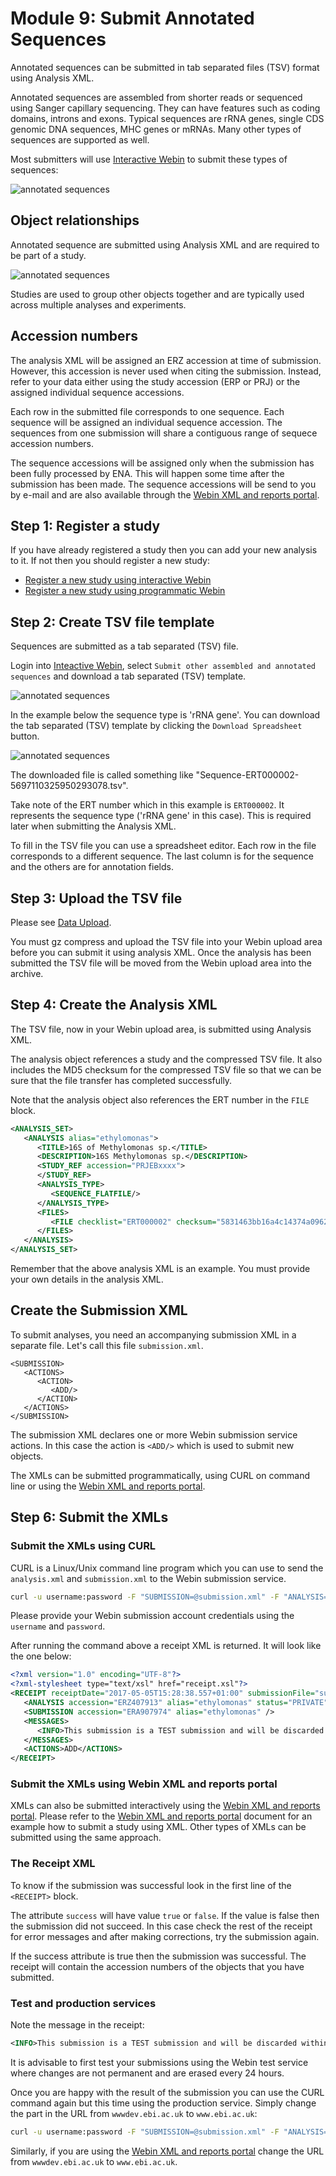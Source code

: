 # Module 9: Submit Annotated Sequences

Annotated sequences can be submitted in tab separated files (TSV) format using Analysis XML.

Annotated sequences are assembled from shorter reads or sequenced using 
Sanger capillary sequencing. They can have features such as coding domains, introns and exons. 
Typical sequences are rRNA genes, single CDS genomic DNA sequences, MHC genes or mRNAs. Many other
types of sequences are supported as well.
 
Most submitters will use [Interactive Webin](https://www.ebi.ac.uk/ena/submit/sra/#submissions) 
to submit these types of sequences:

![annotated sequences](images/webin_submit_annotated.png)

## Object relationships

Annotated sequence are submitted using Analysis XML and are required to be part of a study.

![annotated sequences](images/webin_data_model_analysis.png)

Studies are used to group other objects together and are typically used across multiple analyses and experiments.

## Accession numbers

The analysis XML will be assigned an ERZ accession at time of submission. However, this
accession is never used when citing the submission. Instead, refer to your data either using the
study accession (ERP or PRJ) or the assigned individual sequence accessions.

Each row in the submitted file corresponds to one sequence. Each sequence
will be assigned an individual sequence accession. The sequences from one
submission will share a contiguous range of sequece accession numbers. 

The sequence accessions will be assigned only when the submission has been fully
processed by ENA. This will happen some time after the submission has been made.
The sequence accessions will be send to you by e-mail and are also available 
through the [Webin XML and reports portal](prog_11.html). 

## Step 1: Register a study

If you have already registered a study then you can add your new analysis to it. If not then
you should register a new study:

- [Register a new study using interactive Webin](mod_02.html)
- [Register a new study using programmatic Webin](prog_02.html)

## Step 2: Create TSV file template

Sequences are submitted as a tab separated (TSV) file. 

Login into [Inteactive Webin](https://www.ebi.ac.uk/ena/submit/sra/#submissions), select
`Submit other assembled and annotated sequences` and download a tab separated (TSV) template. 

![annotated sequences](images/webin_submit_annotated_template_1.png)

In the example below the sequence type is 'rRNA gene'. You can download the tab separated (TSV) template
by clicking the `Download Spreadsheet` button.

![annotated sequences](images/webin_submit_annotated_template_2.png)

The downloaded file is called something like "Sequence-ERT000002-5697110325950293078.tsv". 

Take note of the ERT number which in this example is `ERT000002`. It represents the sequence type
('rRNA gene' in this case). This is required later when submitting the Analysis XML.

To fill in the TSV file you can use a spreadsheet editor. Each row in the file corresponds to a 
different sequence. The last column is for the sequence and the others are for annotation fields. 

## Step 3: Upload the TSV file

Please see [Data Upload](upload_01.html).

You must gz compress and upload the TSV file into your Webin upload area before you can
submit it using analysis XML. Once the analysis has been submitted the TSV file
will be moved from the Webin upload area into the archive.

## Step 4: Create the Analysis XML

The TSV file, now in your Webin upload area, is submitted using Analysis XML. 

The analysis object references a study and the compressed TSV file. 
It also includes the MD5 checksum for the compressed TSV file so that we can 
be sure that the file transfer has completed successfully.

Note that the analysis object also references the ERT number in the `FILE` block.

```xml
<ANALYSIS_SET>
   <ANALYSIS alias="ethylomonas">
      <TITLE>16S of Methylomonas sp.</TITLE>
      <DESCRIPTION>16S Methylomonas sp.</DESCRIPTION>
      <STUDY_REF accession="PRJEBxxxx">
      </STUDY_REF>
      <ANALYSIS_TYPE>
         <SEQUENCE_FLATFILE/>
      </ANALYSIS_TYPE>
      <FILES>
         <FILE checklist="ERT000002" checksum="5831463bb16a4c14374a0962d5a353cc" checksum_method="MD5" filename="ethylomonas.tsv.gz" filetype="tab"/>
      </FILES>
   </ANALYSIS>
</ANALYSIS_SET>
```
Remember that the above analysis XML is an example. You must provide your own details
in the analysis XML. 

## Create the Submission XML

To submit analyses, you need an accompanying submission XML in a separate file.
Let's call this file `submission.xml`. 

```
<SUBMISSION>
   <ACTIONS>
      <ACTION>
         <ADD/>
      </ACTION>
   </ACTIONS>
</SUBMISSION>
```

The submission XML declares one or more Webin submission service actions. 
In this case the action is `<ADD/>` which is used to submit new objects. 

The XMLs can be submitted programmatically, using CURL on command line or 
using the [Webin XML and reports portal](prog_11.html).

## Step 6: Submit the XMLs

### Submit the XMLs using CURL 

CURL is a Linux/Unix command line program which you can use to send the `analysis.xml` and `submission.xml`
to the Webin submission service.

```bash
curl -u username:password -F "SUBMISSION=@submission.xml" -F "ANALYSIS=@analysis.xml" "https://wwwdev.ebi.ac.uk/ena/submit/drop-box/submit/"
```

Please provide your Webin submission account credentials using the `username` and `password`.

After running the command above a receipt XML is returned. It will look like the one below:

```xml
<?xml version="1.0" encoding="UTF-8"?>
<?xml-stylesheet type="text/xsl" href="receipt.xsl"?>
<RECEIPT receiptDate="2017-05-05T15:28:38.557+01:00" submissionFile="submission.xml" success="true">
   <ANALYSIS accession="ERZ407913" alias="ethylomonas" status="PRIVATE" />
   <SUBMISSION accession="ERA907974" alias="ethylomonas" />
   <MESSAGES>
      <INFO>This submission is a TEST submission and will be discarded within 24 hours</INFO>
   </MESSAGES>
   <ACTIONS>ADD</ACTIONS>
</RECEIPT>
```

### Submit the XMLs using Webin XML and reports portal

XMLs can also be submitted interactively using the [Webin XML and reports portal](prog_11.html).
Please refer to the [Webin XML and reports portal](prog_11.html) document for an example how
to submit a study using XML. Other types of XMLs can be submitted using the same approach. 

### The Receipt XML

To know if the submission was successful look in the first line of the `<RECEIPT>` block. 

The attribute `success` will have value `true` or `false`. If the value 
is false then the submission did not succeed. In this case check the rest of 
the receipt for error messages and after making corrections, try the submission again. 

If the success attribute is true then the submission was successful. The receipt will 
contain the accession numbers of the objects that you have submitted.

### Test and production services

Note the message in the receipt:
```xml
<INFO>This submission is a TEST submission and will be discarded within 24 hours</INFO>
```

It is advisable to first test your submissions using the Webin test service where changes are not permanent 
and are erased every 24 hours. 

Once you are happy with the result of the submission you can use the CURL command again 
but this time using the production service. Simply change the part in the URL from `wwwdev.ebi.ac.uk` to 
`www.ebi.ac.uk`:

```bash
curl -u username:password -F "SUBMISSION=@submission.xml" -F "ANALYSIS=@analysis.xml" "https://www.ebi.ac.uk/ena/submit/drop-box/submit/"
```

Similarly, if you are using the [Webin XML and reports portal](prog_11.html) change the URL from 
`wwwdev.ebi.ac.uk` to `www.ebi.ac.uk`.
